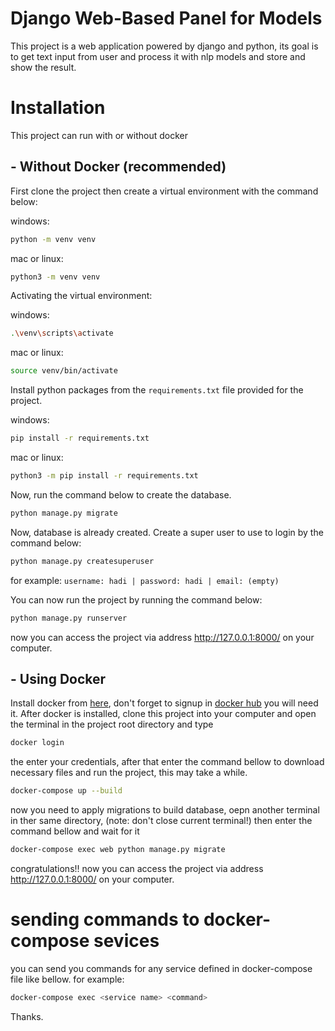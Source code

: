 # Django Web-Based Panel for Models

This project is a web application powered by django and python, its goal is to get text input from user and
process it with nlp models and store and show the result.

# Installation

This project can run with or without docker
## - Without Docker (recommended)
First clone the project then create a virtual environment with the command below:

windows:
```bash
python -m venv venv
```

mac or linux:
```bash
python3 -m venv venv
```

Activating the virtual environment:

windows:
```bash
.\venv\scripts\activate
```

mac or linux:
```bash
source venv/bin/activate
```

Install python packages from the `requirements.txt` file provided for the project.

windows:
```bash
pip install -r requirements.txt
```

mac or linux:
```bash
python3 -m pip install -r requirements.txt
```

Now, run the command below to create the database.
```bash
python manage.py migrate
```

Now, database is already created. Create a super user to use to login by the command below:
```bash
python manage.py createsuperuser
```
for example: `username: hadi | password: hadi | email: (empty)`

You can now run the project by running the command below:
```bash
python manage.py runserver
```

now you can access the project via address http://127.0.0.1:8000/ on your computer.


## - Using Docker
Install docker from [here](https://docs.docker.com/get-docker/), don't forget to signup in [docker hub](https://hub.docker.com/)
you will need it.
After docker is installed, clone this project into your computer and open the terminal in the project root directory and
type

```bash
docker login
```
the enter your credentials, after that enter the command bellow to download necessary files and run the project, this may
take a while.

```bash
docker-compose up --build
```
now you need to apply migrations to build database, oepn another terminal in ther same directory, (note: don't close
current terminal!) then enter the command bellow and wait for it

```bash
docker-compose exec web python manage.py migrate
```

congratulations!!
now you can access the project via address http://127.0.0.1:8000/ on your computer.

# sending commands to docker-compose sevices

you can send you commands for any service defined in docker-compose file like bellow. for example:

```bash
docker-compose exec <service name> <command>
```

Thanks.